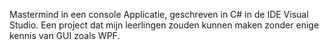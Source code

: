 Mastermind in een console Applicatie,
geschreven in C# in de IDE Visual Studio.
Een project dat mijn leerlingen zouden kunnen maken zonder enige kennis van GUI zoals WPF.
